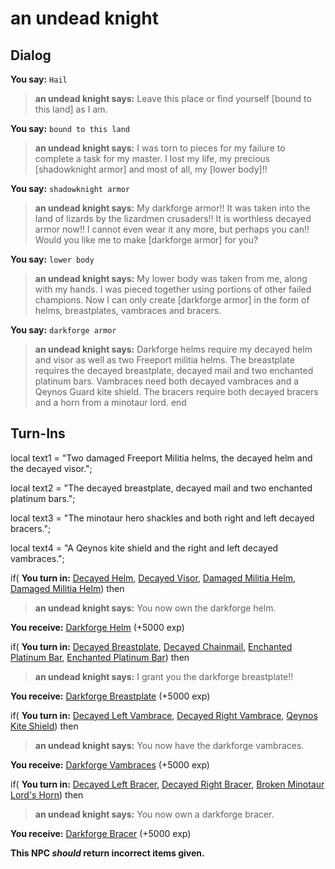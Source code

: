# an undead knight 


## Dialog

**You say:** `Hail`



>**an undead knight  says:** Leave this place or find yourself [bound to this land] as I am.

**You say:** `bound to this land`



>**an undead knight  says:** I was torn to pieces for my failure to complete a task for my master.  I lost my life, my precious [shadowknight armor] and most of all, my [lower body]!!

**You say:** `shadowknight armor`



>**an undead knight  says:** My darkforge armor!!  It was taken into the land of lizards by the lizardmen crusaders!!  It is worthless decayed armor now!! I cannot even wear it any more, but perhaps you can!!  Would you like me to make [darkforge armor] for you?

**You say:** `lower body`



>**an undead knight  says:** My lower body was taken from me, along with my hands.  I was pieced together using portions of other failed champions.  Now I can only create [darkforge armor] in the form of helms, breastplates, vambraces and bracers.

**You say:** `darkforge armor`



>**an undead knight  says:** Darkforge helms require my decayed helm and visor as well as two Freeport militia helms.  The breastplate requires the decayed breastplate, decayed mail and two enchanted platinum bars. Vambraces need both decayed vambraces and a Qeynos Guard kite shield.  The bracers require both decayed bracers and a horn from a minotaur lord.
end

## Turn-Ins



local text1 = "Two damaged Freeport Militia helms, the decayed helm and the decayed visor.";

local text2 = "The decayed breastplate, decayed mail and two enchanted platinum bars.";

local text3 = "The minotaur hero shackles and both right and left decayed bracers.";

local text4 = "A Qeynos kite shield and the right and left decayed vambraces.";



if( **You turn in:** [Decayed Helm](/item/12283), [Decayed Visor](/item/12284), [Damaged Militia Helm](/item/13921), [Damaged Militia Helm](/item/13921)) then


>**an undead knight  says:** You now own the darkforge helm.


 **You receive:**  [Darkforge Helm](/item/3140) (+5000 exp)

if( **You turn in:** [Decayed Breastplate](/item/12285), [Decayed Chainmail](/item/12286), [Enchanted Platinum Bar](/item/16507), [Enchanted Platinum Bar](/item/16507)) then


>**an undead knight  says:** I grant you the darkforge breastplate!!


 **You receive:**  [Darkforge Breastplate](/item/3141) (+5000 exp)

if( **You turn in:** [Decayed Left Vambrace](/item/12288), [Decayed Right Vambrace](/item/12287), [Qeynos Kite Shield](/item/9023)) then


>**an undead knight  says:** You now have the darkforge vambraces.


 **You receive:**  [Darkforge Vambraces](/item/3142) (+5000 exp)

if( **You turn in:** [Decayed Left Bracer](/item/12290), [Decayed Right Bracer](/item/12289), [Broken Minotaur Lord's Horn](/item/19075)) then


>**an undead knight  says:** You now own a darkforge bracer.


 **You receive:**  [Darkforge Bracer](/item/3143) (+5000 exp)

**This NPC *should* return incorrect items given.**






